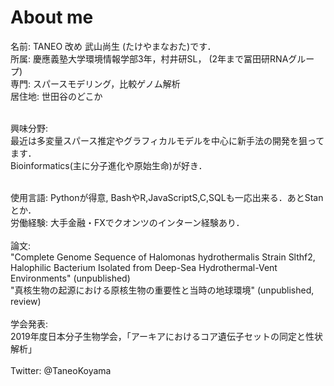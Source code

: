 # About me
名前: TANEO 改め 武山尚生 (たけやまなおた)です．<br>
所属: 慶應義塾大学環境情報学部3年，村井研SL， (2年まで冨田研RNAグループ)<br>
専門: スパースモデリング，比較ゲノム解析<br>
居住地: 世田谷のどこか<br><br>

興味分野:<br>
最近は多変量スパース推定やグラフィカルモデルを中心に新手法の開発を狙ってます． <br>Bioinformatics(主に分子進化や原始生命)が好き．<br><br>

使用言語: Pythonが得意, BashやR,JavaScriptS,C,SQLも一応出来る．あとStanとか．<br>
労働経験: 大手金融・FXでクオンツのインターン経験あり．<br><br>
論文: <br>
"Complete Genome Sequence of Halomonas hydrothermalis Strain Slthf2, Halophilic Bacterium Isolated from Deep-Sea Hydrothermal-Vent Environments" (unpublished)<br>
"真核生物の起源における原核生物の重要性と当時の地球環境" (unpublished, review)<br><br>
学会発表:<br>
2019年度日本分子生物学会，「アーキアにおけるコア遺伝⼦セットの同定と性状解析」<br><br>
Twitter: @TaneoKoyama<br>
<br>

